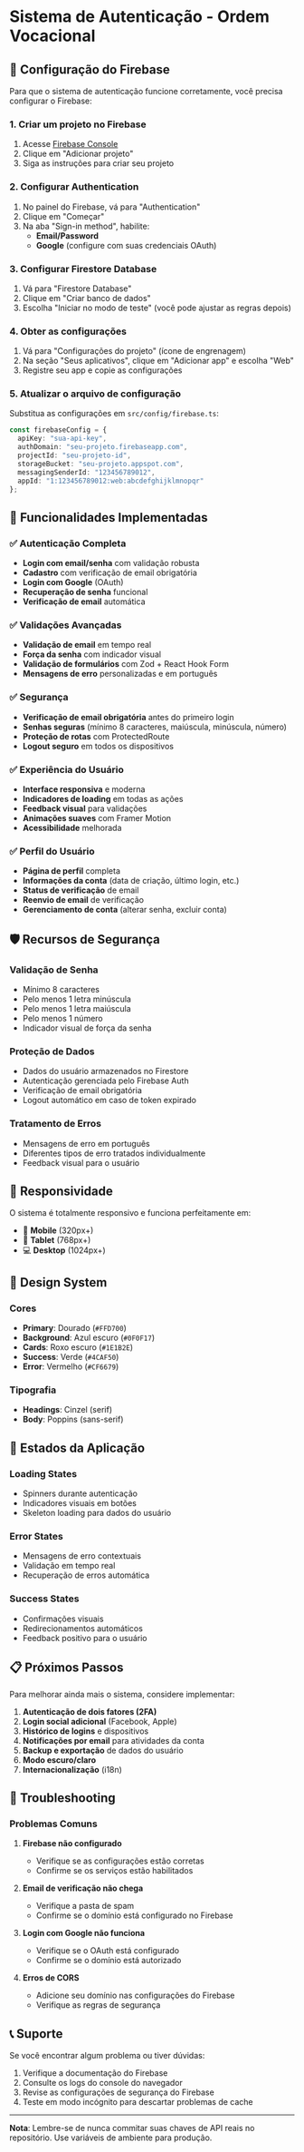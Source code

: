 # Sistema de Autenticação - Ordem Vocacional

## 🔐 Configuração do Firebase

Para que o sistema de autenticação funcione corretamente, você precisa configurar o Firebase:

### 1. Criar um projeto no Firebase

1. Acesse [Firebase Console](https://console.firebase.google.com/)
2. Clique em "Adicionar projeto"
3. Siga as instruções para criar seu projeto

### 2. Configurar Authentication

1. No painel do Firebase, vá para "Authentication"
2. Clique em "Começar"
3. Na aba "Sign-in method", habilite:
   - **Email/Password**
   - **Google** (configure com suas credenciais OAuth)

### 3. Configurar Firestore Database

1. Vá para "Firestore Database"
2. Clique em "Criar banco de dados"
3. Escolha "Iniciar no modo de teste" (você pode ajustar as regras depois)

### 4. Obter as configurações

1. Vá para "Configurações do projeto" (ícone de engrenagem)
2. Na seção "Seus aplicativos", clique em "Adicionar app" e escolha "Web"
3. Registre seu app e copie as configurações

### 5. Atualizar o arquivo de configuração

Substitua as configurações em `src/config/firebase.ts`:

```typescript
const firebaseConfig = {
  apiKey: "sua-api-key",
  authDomain: "seu-projeto.firebaseapp.com",
  projectId: "seu-projeto-id",
  storageBucket: "seu-projeto.appspot.com",
  messagingSenderId: "123456789012",
  appId: "1:123456789012:web:abcdefghijklmnopqr"
};
```

## 🚀 Funcionalidades Implementadas

### ✅ Autenticação Completa
- **Login com email/senha** com validação robusta
- **Cadastro** com verificação de email obrigatória
- **Login com Google** (OAuth)
- **Recuperação de senha** funcional
- **Verificação de email** automática

### ✅ Validações Avançadas
- **Validação de email** em tempo real
- **Força da senha** com indicador visual
- **Validação de formulários** com Zod + React Hook Form
- **Mensagens de erro** personalizadas e em português

### ✅ Segurança
- **Verificação de email obrigatória** antes do primeiro login
- **Senhas seguras** (mínimo 8 caracteres, maiúscula, minúscula, número)
- **Proteção de rotas** com ProtectedRoute
- **Logout seguro** em todos os dispositivos

### ✅ Experiência do Usuário
- **Interface responsiva** e moderna
- **Indicadores de loading** em todas as ações
- **Feedback visual** para validações
- **Animações suaves** com Framer Motion
- **Acessibilidade** melhorada

### ✅ Perfil do Usuário
- **Página de perfil** completa
- **Informações da conta** (data de criação, último login, etc.)
- **Status de verificação** de email
- **Reenvio de email** de verificação
- **Gerenciamento de conta** (alterar senha, excluir conta)

## 🛡️ Recursos de Segurança

### Validação de Senha
- Mínimo 8 caracteres
- Pelo menos 1 letra minúscula
- Pelo menos 1 letra maiúscula  
- Pelo menos 1 número
- Indicador visual de força da senha

### Proteção de Dados
- Dados do usuário armazenados no Firestore
- Autenticação gerenciada pelo Firebase Auth
- Verificação de email obrigatória
- Logout automático em caso de token expirado

### Tratamento de Erros
- Mensagens de erro em português
- Diferentes tipos de erro tratados individualmente
- Feedback visual para o usuário

## 📱 Responsividade

O sistema é totalmente responsivo e funciona perfeitamente em:
- 📱 **Mobile** (320px+)
- 📱 **Tablet** (768px+)
- 💻 **Desktop** (1024px+)

## 🎨 Design System

### Cores
- **Primary**: Dourado (`#FFD700`)
- **Background**: Azul escuro (`#0F0F17`)
- **Cards**: Roxo escuro (`#1E1B2E`)
- **Success**: Verde (`#4CAF50`)
- **Error**: Vermelho (`#CF6679`)

### Tipografia
- **Headings**: Cinzel (serif)
- **Body**: Poppins (sans-serif)

## 🔄 Estados da Aplicação

### Loading States
- Spinners durante autenticação
- Indicadores visuais em botões
- Skeleton loading para dados do usuário

### Error States
- Mensagens de erro contextuais
- Validação em tempo real
- Recuperação de erros automática

### Success States
- Confirmações visuais
- Redirecionamentos automáticos
- Feedback positivo para o usuário

## 📋 Próximos Passos

Para melhorar ainda mais o sistema, considere implementar:

1. **Autenticação de dois fatores (2FA)**
2. **Login social adicional** (Facebook, Apple)
3. **Histórico de logins** e dispositivos
4. **Notificações por email** para atividades da conta
5. **Backup e exportação** de dados do usuário
6. **Modo escuro/claro**
7. **Internacionalização** (i18n)

## 🐛 Troubleshooting

### Problemas Comuns

1. **Firebase não configurado**
   - Verifique se as configurações estão corretas
   - Confirme se os serviços estão habilitados

2. **Email de verificação não chega**
   - Verifique a pasta de spam
   - Confirme se o domínio está configurado no Firebase

3. **Login com Google não funciona**
   - Verifique se o OAuth está configurado
   - Confirme se o domínio está autorizado

4. **Erros de CORS**
   - Adicione seu domínio nas configurações do Firebase
   - Verifique as regras de segurança

## 📞 Suporte

Se você encontrar algum problema ou tiver dúvidas:

1. Verifique a documentação do Firebase
2. Consulte os logs do console do navegador
3. Revise as configurações de segurança do Firebase
4. Teste em modo incógnito para descartar problemas de cache

---

**Nota**: Lembre-se de nunca commitar suas chaves de API reais no repositório. Use variáveis de ambiente para produção.